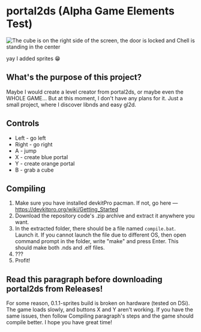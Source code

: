 # portal2ds (Alpha Game Elements Test)

![The cube is on the right side of the screen, the door is locked and Chell is standing in the center](https://user-images.githubusercontent.com/67635528/179355531-24f07958-2b44-45e1-a887-82fe4449258d.png)


yay I added sprites 😁

## What's the purpose of this project?
Maybe I would create a level creator from portal2ds, or maybe even the WHOLE GAME... But at this moment, I don't have any plans for it. Just a small project, where I discover libnds and easy gl2d.

## Controls
- Left - go left
- Right - go right
- A - jump
- X - create blue portal
- Y - create orange portal
- B - grab a cube

## Compiling
1. Make sure you have installed devkitPro pacman. If not, go here — https://devkitpro.org/wiki/Getting_Started
2. Download the repository code's .zip archive and extract it anywhere you want.
3. In the extracted folder, there should be a file named `compile.bat`. Launch it. If you cannot launch the file due to different OS, then open command prompt in the folder, write "make" and press Enter. This should make both .nds and .elf files.
4. ???
5. Profit!

## Read this paragraph before downloading portal2ds from Releases!
For some reason, 0.1.1-sprites build is broken on hardware (tested on DSi). The game loads slowly, and buttons X and Y aren't working. If you have the same issues, then follow Compiling paragraph's steps and the game should compile better. I hope you have great time!

